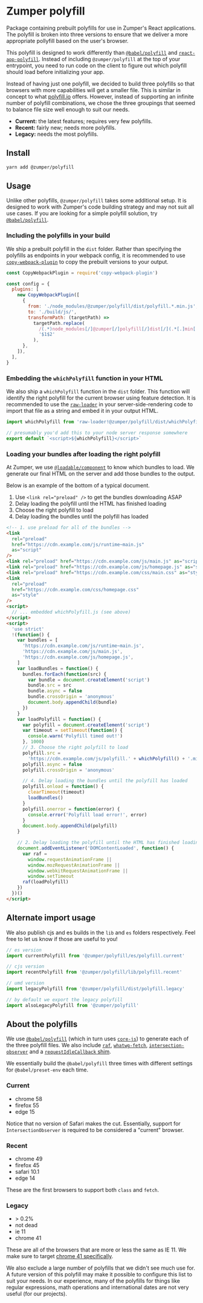 # Zumper polyfill

Package containing prebuilt polyfills for use in Zumper's React applications. The polyfill is broken into three versions to ensure that we deliver a more appropriate pollyfill based on the user's browser.

This polyfill is designed to work differently than [`@babel/polyfill`](https://babeljs.io/docs/en/babel-polyfill) and [`react-app-polyfill`](https://github.com/facebook/create-react-app/tree/master/packages/react-app-polyfill). Instead of including `@zumper/polyfill` at the top of your entrypoint, you need to run code on the client to figure out which polyfill should load before initializing your app.

Instead of having just one polyfill, we decided to build three polyfills so that browsers with more capabilities will get a smaller file. This is similar in concept to what [polyfill.io](https://polyfill.io/v2/docs/) offers. However, instead of supporting an infinite number of polyfill combinations, we chose the three groupings that seemed to balance file size well enough to suit our needs.

- **Current:** the latest features; requires very few polyfills.
- **Recent:** fairly new; needs more polyfills.
- **Legacy:** needs the most polyfills.

## Install

```bash
yarn add @zumper/polyfill
```

## Usage

Unlike other polyfills, `@zumper/polyfill` takes some additional setup. It is designed to work with Zumper's code building strategy and may not suit all use cases. If you are looking for a simple polyfill solution, try [`@babel/polyfill`](https://babeljs.io/docs/en/babel-polyfill).

### Including the polyfills in your build

We ship a prebuilt polyfill in the `dist` folder. Rather than specifying the polyfills as endpoints in your webpack config, it is recommended to use [`copy-webpack-plugin`](https://github.com/webpack-contrib/copy-webpack-plugin) to copy the prebuilt versions to your output.

```js
const CopyWebpackPlugin = require('copy-webpack-plugin')

const config = {
  plugins: [
    new CopyWebpackPlugin([
      {
        from: './node_modules/@zumper/polyfill/dist/polyfill.*.min.js',
        to: './build/js/',
        transformPath: (targetPath) =>
          targetPath.replace(
            /(.*)node_modules[/]@zumper[/]polyfill[/]dist[/](.*[.]min[.]js)$/,
            '$1$2'
          ),
      },
    ]),
  ],
}
```

### Embedding the `whichPolyfill` function in your HTML

We also ship a `whichPolyfill` function in the `dist` folder. This function will identify the right polyfill for the current browser using feature detection. It is recommended to use the [`raw-loader`](https://github.com/webpack-contrib/raw-loader) in your server-side-rendering code to import that file as a string and embed it in your output HTML.

```js
import whichPolyfill from 'raw-loader!@zumper/polyfill/dist/whichPolyfill.min.js'

// presumably you'd add this to your node server response somewhere
export default `<script>${whichPolyfill}</script>`
```

### Loading your bundles after loading the right polyfill

At Zumper, we use [`@loadable/component`](https://www.smooth-code.com/open-source/loadable-components/docs/server-side-rendering/) to know which bundles to load. We generate our final HTML on the server and add those bundles to the output.

Below is an example of the bottom of a typical document.

1. Use `<link rel="preload" />` to get the bundles downloading ASAP
2. Delay loading the polyfill until the HTML has finished loading
3. Choose the right polyfill to load
4. Delay loading the bundles until the polyfill has loaded

```html
<!-- 1. use preload for all of the bundles -->
<link
  rel="preload"
  href="https://cdn.example.com/js/runtime~main.js"
  as="script"
/>
<link rel="preload" href="https://cdn.example.com/js/main.js" as="script" />
<link rel="preload" href="https://cdn.example.com/js/homepage.js" as="script" />
<link rel="preload" href="https://cdn.example.com/css/main.css" as="style" />
<link
  rel="preload"
  href="https://cdn.example.com/css/homepage.css"
  as="style"
/>
<script>
  // ... embedded whichPolyfill.js (see above)
</script>
<script>
  'use strict'
  !(function() {
    var bundles = [
      'https://cdn.example.com/js/runtime~main.js',
      'https://cdn.example.com/js/main.js',
      'https://cdn.example.com/js/homepage.js',
    ]
    var loadBundles = function() {
      bundles.forEach(function(src) {
        var bundle = document.createElement('script')
        bundle.src = src
        bundle.async = false
        bundle.crossOrigin = 'anonymous'
        document.body.appendChild(bundle)
      })
    }
    var loadPolyfill = function() {
      var polyfill = document.createElement('script')
      var timeout = setTimeout(function() {
        console.warn('Polyfill timed out!')
      }, 1000)
      // 3. Choose the right polyfill to load
      polyfill.src =
        'https://cdn.example.com/js/polyfill.' + whichPolyfill() + '.min.js'
      polyfill.async = false
      polyfill.crossOrigin = 'anonymous'

      // 4. Delay loading the bundles until the polyfill has loaded
      polyfill.onload = function() {
        clearTimeout(timeout)
        loadBundles()
      }
      polyfill.onerror = function(error) {
        console.error('Polyfill load error!', error)
      }
      document.body.appendChild(polyfill)
    }

    // 2. Delay loading the polyfill until the HTML has finished loading
    document.addEventListener('DOMContentLoaded', function() {
      var raf =
        window.requestAnimationFrame ||
        window.mozRequestAnimationFrame ||
        window.webkitRequestAnimationFrame ||
        window.setTimeout
      raf(loadPolyfill)
    })
  })()
</script>
```

## Alternate import usage

We also publish cjs and es builds in the `lib` and `es` folders respectively. Feel free to let us know if those are useful to you!

```js
// es version
import currentPolyfill from '@zumper/polyfill/es/polyfill.current'

// cjs version
import recentPolyfill from '@zumper/polyfill/lib/polyfill.recent'

// umd version
import legacyPolyfill from '@zumper/polyfill/dist/polyfill.legacy'

// by default we export the legacy polyfill
import alsoLegacyPolyfill from '@zumper/polyfill'
```

## About the polyfills

We use [`@babel/polyfill`](https://babeljs.io/docs/en/babel-polyfill) (which in turn uses [`core-js`](https://www.npmjs.com/package/core-js)) to generate each of the three polyfill files. We also include [`raf`](https://www.npmjs.com/package/raf), [`whatwg-fetch`](https://www.npmjs.com/package/whatwg-fetch), [`intersection-observer`](https://www.npmjs.com/package/intersection-observer) and a [`requestIdleCallback` shim](https://gist.github.com/paullewis/55efe5d6f05434a96c36).

We essentially build the `@babel/polyfill` three times with different settings for `@babel/preset-env` each time.

### Current

- chrome 58
- firefox 55
- edge 15

Notice that no version of Safari makes the cut. Essentially, support for `IntersectionObserver` is required to be considered a "current" browser.

### Recent

- chrome 49
- firefox 45
- safari 10.1
- edge 14

These are the first browsers to support both `class` and `fetch`.

### Legacy

- &gt; 0.2%
- not dead
- ie 11
- chrome 41

These are all of the browsers that are more or less the same as IE 11. We make sure to target [chrome 41 specifically](https://developers.google.com/search/docs/guides/rendering).

We also exclude a large number of polyfills that we didn't see much use for. A future version of this polyfill may make it possible to configure this list to suit your needs. In our experience, many of the polyfills for things like regular expressions, math operations and international dates are not very useful (for our projects).
